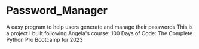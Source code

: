 # Password_Manager
A easy program to help users generate and manage their passwords
This is a project I built following Angela's course: 100 Days of Code: The Complete Python Pro Bootcamp for 2023
